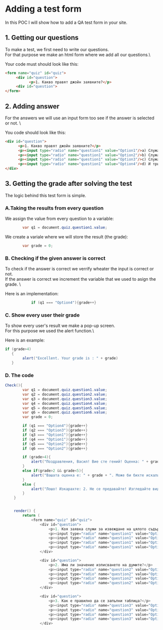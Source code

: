 # Adding a test form

In this POC I will show how to add a QA test form in your site.

## 1. Getting our questions

To make a test, we first need to write our questions.\
For that purpose we make an html form where we add all our questions.\


Your code must should look like this:

```html
<form name="quiz" id="quiz">
     <div id="question">
           <p>1. Какво правят джойн заявките?</p>
     <div id="question">                       
</form>
```
## 2. Adding answer

For the answers we will use an input form too see if the answer is selected or not. \

You code should look like this:

```html
<div id="question">
      <p>1. Какво правят джойн заявките?</p>
      <p><input type="radio" name="question1" value="Option1"/>a) Служат за обединяване на бази</p>
      <p><input type="radio" name="question1" value="Option2"/>b) Служат за комбиниране на редове от две или повече таблици</p>
      <p><input type="radio" name="question1" value="Option3"/>c) Служат за добавяне на елементи в таблица</p>
      <p><input type="radio" name="question1" value="Option4"/>d) И трите отговора са верни</p>
</div>             
```

## 3. Getting the grade after solving the test

The logic behind this test form is simple.

### A.Taking the results from every question

We assign the value from every question to a variable:

```java
        var q1 = document.quiz.question1.value;
```
We create a variale where we will store the result (the grade):
```java
        var grade = 0;
```

### B. Checking if the given answer is correct

To check if the answer is correct we verrify wheater the input is correct or not. \
If the answer is correct we increment the variable that we used to asign the grade. \

Here is an implementation: 

```java
            if (q1 === "Option4"){grade++}
```
### C. Show every user their grade

To show every user's result we make a pop-up screen. \
For this purpose we used the alert function.\

Here is an example:
```java
if (grade>4)
   {
        alert("Excellent. Your grade is : " + grade)
   }
```
### D. The code
```java
Check(){
        var q1 = document.quiz.question1.value;
        var q2 = document.quiz.question2.value;
        var q3 = document.quiz.question3.value;
        var q4 = document.quiz.question4.value;
        var q5 = document.quiz.question5.value;
        var q6 = document.quiz.question6.value;
        var grade = 0;

        if (q1 === "Option4"){grade++}
        if (q2 === "Option3"){grade++}
        if (q3 === "Option1"){grade++}
        if (q4 === "Option1"){grade++}
        if (q5 === "Option2"){grade++}
        if (q6 === "Option2"){grade++}

        if (grade>4){
            alert("Поздравления, Васил! Вие сте гений! Оценка: " + grade)
        }
        else if(grade>2 && grade<5){
            alert("Вашата оценка е: " + grade + ". Може би бихте искали да изгледате видеото наново?")
        }
        else {
            alert("Лошо! Изкарахте: 2. Не се предавайте! Изгледайте видеото отново и направете теста пак!")
        }
    }


    render() {
        return (
            <form name="quiz" id="quiz">
                <div id="question">
                    <p>1. Коя заявка служи за извеждане на цялото съдържание от една таблица?</p>
                    <p><input type="radio" name="question1" value="Option1"/>a) select all from table;</p>
                    <p><input type="radio" name="question1" value="Option2"/>b) select everything from table;</p>
                    <p><input type="radio" name="question1" value="Option3"/>c) select * from table</p>
                    <p><input type="radio" name="question1" value="Option4"/>d) select * from table; </p>
                </div>

                <div id="question">
                    <p>2. Има ли значение изписването на думите?</p>
                    <p><input type="radio" name="question2" value="Option1"/>a) Да, всички трябва да са с главни букви</p>
                    <p><input type="radio" name="question2" value="Option2"/>b) Да, всички трябва да са с малки букви</p>
                    <p><input type="radio" name="question2" value="Option3"/>c) Не</p>
                    <p><input type="radio" name="question2" value="Option4"/>d) Нито едно от посочените</p>
                </div>

                <div id="question">
                    <p>3. Как е правилно да се запълни таблица?</p>
                    <p><input type="radio" name="question3" value="Option1"/>a) insert into table_name(col1) values(val1);</p>
                    <p><input type="radio" name="question3" value="Option2"/>b) insert in table_name(col1) values(val1);</p>
                    <p><input type="radio" name="question3" value="Option3"/>c) insert in col values(val1);</p>
                    <p><input type="radio" name="question3" value="Option4"/>d) нито едно от посочените</p>
                </div>
```
